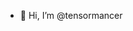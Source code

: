 - 👋 Hi, I’m @tensormancer

<!---
tensormancer/tensormancer is a ✨ special ✨ repository because its `README.md` (this file) appears on your GitHub profile.
You can click the Preview link to take a look at your changes.
--->
